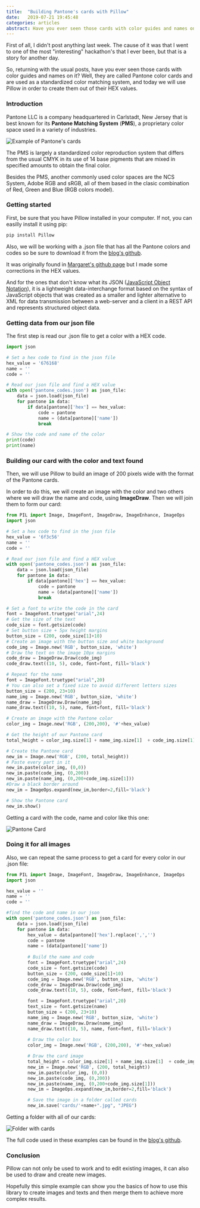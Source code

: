 ```yaml
---
title:  "Building Pantone's cards with Pillow"
date:   2019-07-21 19:45:48
categories: articles
abstract: Have you ever seen those cards with color guides and names on it? Well, they are called Pantone color cards and today we will use Pillow to build them out of [...]
---
```

First of all, I didn't post anything last week. The cause of it was that I went to one of the most "interesting" hackathon's that I ever been, but that is a story for another day.

So, returning with the usual posts, have you ever seen those cards with color guides and names on it? Well, they are called Pantone color cards and are used as a standardized color matching system, and today we will use Pillow in order to create them out of their HEX values.

### Introduction

Pantone LLC is a company headquartered in Carlstadt, New Jersey that is best known for its **Pantone Matching System** (**PMS**), a proprietary color space used in a variety of industries.

![Example of Pantone's cards](https://munsell.com/wp-content/uploads/2014/10/pantone-plastic-color-standard-chips-collection.jpg)

The PMS is largely a standardized color reproduction system that differs from the usual CMYK in its use of 14 base pigments that are mixed in specified amounts to obtain the final color.

Besides the PMS, another commonly used color spaces are the NCS System, Adobe RGB and sRGB, all of them based in the clasic combination of Red, Green and Blue (RGB colors model).

### Getting started

First, be sure that you have Pillow installed in your computer. If not, you can easilly install it using pip:

```python
pip install Pillow
``` 
Also, we will be working with a .json file that has all the Pantone colors and codes so be sure to download it from the [blog's github](https://github.com/jpereiran/jpereiran-blog/tree/master/code/pillow/pantone).

It was originally found in [Margaret's github page](https://github.com/Margaret2/pantone-colors) but I made some corrections in the HEX values. 

And for the ones that don't know what its JSON ([JavaScript Object Notation](http://www.json.org/)), it is a lightweight data-interchange format based on the syntax of JavaScript objects that was created as a smaller and lighter alternative to XML for data transmission between a web-server and a client in a REST API and represents structured object data.

### Getting data from our json file

The first step is read our .json file to get a color with a HEX code. 

``` python
import json

# Set a hex code to find in the json file
hex_value = '676168'
name = ''
code = ''

# Read our json file and find a HEX value
with open('pantone_codes.json') as json_file:
	data = json.load(json_file)
	for pantone in data:
		if data[pantone]['hex'] == hex_value:
			code = pantone
			name = (data[pantone]['name'])
			break

# Show the code and name of the color
print(code)
print(name)
```

### Building our card with the color and text found

Then, we will use Pillow to build an image of 200 pixels wide with the format of the Pantone cards.

In order to do this, we will create an image with the color and two others where we will draw the name and code, using **ImageDraw**. Then we will join them to form our card:

``` python
from PIL import Image, ImageFont, ImageDraw, ImageEnhance, ImageOps
import json

# Set a hex code to find in the json file
hex_value = '6f3c56'
name = ''
code = ''

# Read our json file and find a HEX value
with open('pantone_codes.json') as json_file:
	data = json.load(json_file)
	for pantone in data:
		if data[pantone]['hex'] == hex_value:
			code = pantone
			name = (data[pantone]['name'])
			break

# Set a font to write the code in the card
font = ImageFont.truetype("arial",24)
# Get the size of the text
code_size = font.getsize(code)
# Set button size + 5px height margins
button_size = (200, code_size[1]+10)
# Create an image with the button size and white background
code_img = Image.new('RGB', button_size, 'white')
# Draw the text on the image 10px margins
code_draw = ImageDraw.Draw(code_img)
code_draw.text((10, 5), code, font=font, fill='black')

# Repeat for the name
font = ImageFont.truetype("arial",20)
# You can also set a fixed size to avoid different letters sizes
button_size = (200, 23+10)
name_img = Image.new('RGB', button_size, 'white')
name_draw = ImageDraw.Draw(name_img)
name_draw.text((10, 5), name, font=font, fill='black')

# Create an image with the Pantone color
color_img = Image.new('RGB', (200,200), '#'+hex_value)

# Get the height of our Pantone card
total_height = color_img.size[1] + name_img.size[1]  + code_img.size[1]

# Create the Pantone card
new_im = Image.new('RGB', (200, total_height))
# Paste every part in it
new_im.paste(color_img, (0,0))
new_im.paste(code_img, (0,200))
new_im.paste(name_img, (0,200+code_img.size[1]))
#Draw a black border around
new_im = ImageOps.expand(new_im,border=2,fill='black')

# Show the Pantone card
new_im.show()
```
Getting a card with the code, name and color like this one:

<img src="{{ site.baseurl }}/images/posts/pillow/2019_07_21_1.jpg" title="Pantone Card">

### Doing it for all images

Also, we can repeat the same process to get a card for every color in our .json file:

``` python
from PIL import Image, ImageFont, ImageDraw, ImageEnhance, ImageOps
import json

hex_value = ''
name = ''
code = ''

#find the code and name in our json
with open('pantone_codes.json') as json_file:
	data = json.load(json_file)
	for pantone in data:
		hex_value = data[pantone]['hex'].replace(',','')
		code = pantone
		name = (data[pantone]['name'])
		
		# Build the name and code
		font = ImageFont.truetype("arial",24)
		code_size = font.getsize(code)
		button_size = (200, code_size[1]+10)
		code_img = Image.new('RGB', button_size, 'white')
		code_draw = ImageDraw.Draw(code_img)
		code_draw.text((10, 5), code, font=font, fill='black')

		font = ImageFont.truetype("arial",20)
		text_size = font.getsize(name)
		button_size = (200, 23+10)
		name_img = Image.new('RGB', button_size, 'white')
		name_draw = ImageDraw.Draw(name_img)
		name_draw.text((10, 5), name, font=font, fill='black')
		
		# Draw the color box
		color_img = Image.new('RGB', (200,200), '#'+hex_value)

		# Draw the card image
		total_height = color_img.size[1] + name_img.size[1]  + code_img.size[1]
		new_im = Image.new('RGB', (200, total_height))
		new_im.paste(color_img, (0,0))
		new_im.paste(code_img, (0,200))
		new_im.paste(name_img, (0,200+code_img.size[1]))
		new_im = ImageOps.expand(new_im,border=2,fill='black')

		# Save the image in a folder called cards
		new_im.save('cards/'+name+".jpg", "JPEG")
``` 
Getting a folder with all of our cards:

<img src="{{ site.baseurl }}/images/posts/pillow/2019_07_21_2.JPG" title="Folder with cards">

The full code used in these examples can be found in the [blog's github](https://github.com/jpereiran/jpereiran-blog/tree/master/code/pillow/pantone).

### Conclusion

Pillow can not only be used to work and to edit existing images, it can also be used to draw and create new images. 

Hopefully this simple example can show you the basics of how to use this library to create images and texts and then merge them to achieve more complex results.
